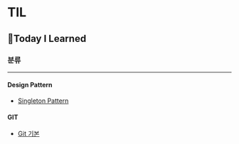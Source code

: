 # TIL
## 📖Today I Learned

### 분류 

---------------------

#### **Design Pattern**  
* [Singleton Pattern](https://github.com/jg6735/TIL/blob/main/Design%20Pattern/01_singleton_pattern.md)

#### **GIT**
* [Git 기본](https://github.com/jg6735/TIL/blob/main/git/git_local.md)
